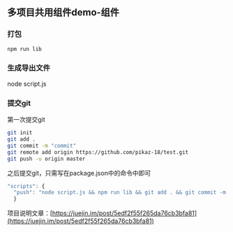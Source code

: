 
## 多项目共用组件demo-组件

### 打包

```bash
npm run lib
```

### 生成导出文件
node script.js

### 提交git

第一次提交git
```bash
git init
git add .
git commit -m "commit"
git remote add origin https://github.com/pikaz-18/test.git
git push -u origin master
```

之后提交git，只需写在package.json中的命令中即可
```js
"scripts": {
  "push": "node script.js && npm run lib && git add . && git commit -m 'commit' && git push"
  }
```

项目说明文章：[https://juejin.im/post/5edf2f55f265da76cb3bfa81](https://juejin.im/post/5edf2f55f265da76cb3bfa81)
